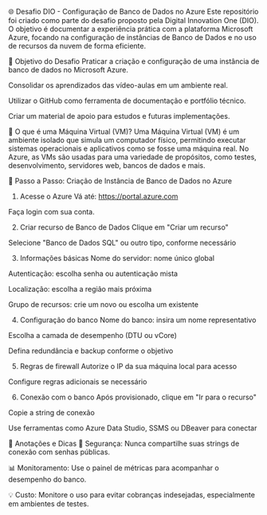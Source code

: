 🌐 Desafio DIO - Configuração de Banco de Dados no Azure
Este repositório foi criado como parte do desafio proposto pela Digital Innovation One (DIO). O objetivo é documentar a experiência prática com a plataforma Microsoft Azure, focando na configuração de instâncias de Banco de Dados e no uso de recursos da nuvem de forma eficiente.

📌 Objetivo do Desafio
Praticar a criação e configuração de uma instância de banco de dados no Microsoft Azure.

Consolidar os aprendizados das vídeo-aulas em um ambiente real.

Utilizar o GitHub como ferramenta de documentação e portfólio técnico.

Criar um material de apoio para estudos e futuras implementações.

🧾 O que é uma Máquina Virtual (VM)?
Uma Máquina Virtual (VM) é um ambiente isolado que simula um computador físico, permitindo executar sistemas operacionais e aplicativos como se fosse uma máquina real. No Azure, as VMs são usadas para uma variedade de propósitos, como testes, desenvolvimento, servidores web, bancos de dados e mais.

🚀 Passo a Passo: Criação de Instância de Banco de Dados no Azure
1. Acesse o Azure
Vá até: https://portal.azure.com

Faça login com sua conta.

2. Criar recurso de Banco de Dados
Clique em "Criar um recurso"

Selecione "Banco de Dados SQL" ou outro tipo, conforme necessário

3. Informações básicas
Nome do servidor: nome único global

Autenticação: escolha senha ou autenticação mista

Localização: escolha a região mais próxima

Grupo de recursos: crie um novo ou escolha um existente

4. Configuração do banco
Nome do banco: insira um nome representativo

Escolha a camada de desempenho (DTU ou vCore)

Defina redundância e backup conforme o objetivo

5. Regras de firewall
Autorize o IP da sua máquina local para acesso

Configure regras adicionais se necessário

6. Conexão com o banco
Após provisionado, clique em "Ir para o recurso"

Copie a string de conexão

Use ferramentas como Azure Data Studio, SSMS ou DBeaver para conectar

📝 Anotações e Dicas
🔐 Segurança: Nunca compartilhe suas strings de conexão com senhas públicas.

📊 Monitoramento: Use o painel de métricas para acompanhar o desempenho do banco.

💡 Custo: Monitore o uso para evitar cobranças indesejadas, especialmente em ambientes de testes.

